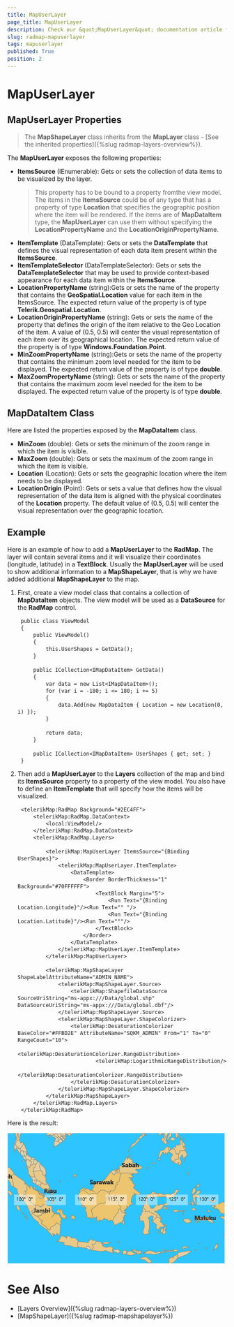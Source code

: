 ```yaml
---
title: MapUserLayer
page_title: MapUserLayer
description: Check our &quot;MapUserLayer&quot; documentation article for RadMap for UWP control.
slug: radmap-mapuserlayer
tags: mapuserlayer
published: True
position: 2
---
```


# MapUserLayer

## MapUserLayer Properties

>The **MapShapeLayer** class inherits from the **MapLayer** class - [See the inherited properties]({%slug radmap-layers-overview%}).

The **MapUserLayer** exposes the following properties:

* **ItemsSource** (IEnumerable): Gets or sets the collection of data items to be visualized by the layer.
	> This property has to be bound to a property fromthe view model. The items in the **ItemsSource** could be of any type that has a property of type **Location** that specifies the geographic position where the item will be rendered. If the items are of **MapDataItem** type, the **MapUserLayer** can use them without specifying the **LocationPropertyName** and the **LocationOriginPropertyName**.
* **ItemTemplate** (DataTemplate): Gets or sets the **DataTemplate** that defines the visual representation of each data item present within the **ItemsSource**.
* **ItemTemplateSelector** (DataTemplateSelector): Gets or sets the **DataTemplateSelector** that may be used to provide context-based appearance for each data item within the **ItemsSource**.
* **LocationPropertyName** (string):Gets or sets the name of the property that contains the **GeoSpatial.Location** value for each item in the ItemsSource. The expected return value of the property is of type **Telerik.Geospatial.Location**.
* **LocationOriginPropertyName** (string): Gets or sets the name of the property that defines the origin of the item relative to the Geo Location of the item. A value of (0.5, 0.5) will center the visual representation of each item over its geographical location. The expected return value of the property is of type **Windows.Foundation.Point**.
* **MinZoomPropertyName** (string):Gets or sets the name of the property that contains the minimum zoom level needed for the item to be displayed.
The expected return value of the property is of type **double**.
* **MaxZoomPropertyName** (string): Gets or sets the name of the property that contains the maximum zoom level needed for the item to be displayed.
The expected return value of the property is of type **double**.

## MapDataItem Class

Here are listed the properties exposed by the **MapDataItem** class.

* **MinZoom** (double): Gets or sets the minimum of the zoom range in which the item is visible.
* **MaxZoom** (double): Gets or sets the maximum of the zoom range in which the item is visible.
* **Location** (Location): Gets or sets the geographic location where the item needs to be displayed.
* **LocationOrigin** (Point): Gets or sets a value that defines how the visual representation of the data item is aligned with the physical coordinates of the **Location** property.
The default value of (0.5, 0.5) will center the visual representation over the geographic location.

## Example

Here is an example of how to add a **MapUserLayer** to the **RadMap**. The layer will contain several items and it will visualize their coordinates (longitude, latitude) in a **TextBlock**. Usually the **MapUserLayer** will be used to show additional information to a **MapShapeLayer**, that is why we have added additional **MapShapeLayer** to the map.


1. First, create a view model class that contains a collection of **MapDataItem** objects. The view model will be used as a **DataSource** for the **RadMap** control.

		public class ViewModel
		{
		    public ViewModel()
		    {
		        this.UserShapes = GetData();
		    }
		
		    public ICollection<IMapDataItem> GetData()
		    {
		        var data = new List<IMapDataItem>();
		        for (var i = -180; i <= 180; i += 5)
		        {
		            data.Add(new MapDataItem { Location = new Location(0, i) });
		        }
		
		        return data;
		    }
		
		    public ICollection<IMapDataItem> UserShapes { get; set; }
		}

1. Then add a **MapUserLayer** to the **Layers** collection of the map and bind its **ItemsSource** property to a property of the view model. You also have to define an **ItemTemplate** that will specify how the items will be visualized.

		<telerikMap:RadMap Background="#2EC4FF">
		    <telerikMap:RadMap.DataContext>
		        <local:ViewModel/>
		    </telerikMap:RadMap.DataContext>
		    <telerikMap:RadMap.Layers>
		
		        <telerikMap:MapUserLayer ItemsSource="{Binding UserShapes}">
		            <telerikMap:MapUserLayer.ItemTemplate>
		                <DataTemplate>
		                    <Border BorderThickness="1" Background="#70FFFFFF">
		                        <TextBlock Margin="5">
		                            <Run Text="{Binding Location.Longitude}"/><Run Text="° "/>
		                            <Run Text="{Binding Location.Latitude}"/><Run Text="°"/>
		                        </TextBlock>
		                    </Border>
		                </DataTemplate>
		            </telerikMap:MapUserLayer.ItemTemplate>
		        </telerikMap:MapUserLayer>
		
		        <telerikMap:MapShapeLayer ShapeLabelAttributeName="ADMIN_NAME">
		            <telerikMap:MapShapeLayer.Source>
		                <telerikMap:ShapefileDataSource SourceUriString="ms-appx:///Data/global.shp" DataSourceUriString="ms-appx:///Data/global.dbf"/>
		            </telerikMap:MapShapeLayer.Source>
		            <telerikMap:MapShapeLayer.ShapeColorizer>
		                <telerikMap:DesaturationColorizer BaseColor="#FFBD2E" AttributeName="SQKM_ADMIN" From="1" To="0" RangeCount="10">
		                    <telerikMap:DesaturationColorizer.RangeDistribution>
		                        <telerikMap:LogarithmicRangeDistribution/>
		                    </telerikMap:DesaturationColorizer.RangeDistribution>
		                </telerikMap:DesaturationColorizer>
		            </telerikMap:MapShapeLayer.ShapeColorizer>
		        </telerikMap:MapShapeLayer>
		    </telerikMap:RadMap.Layers>
		</telerikMap:RadMap>

Here is the result:

![Rad Map-Map User Layer](images/RadMap-MapUserLayer.png)

# See Also

 * [Layers Overview]({%slug radmap-layers-overview%})
 * [MapShapeLayer]({%slug radmap-mapshapelayer%})
